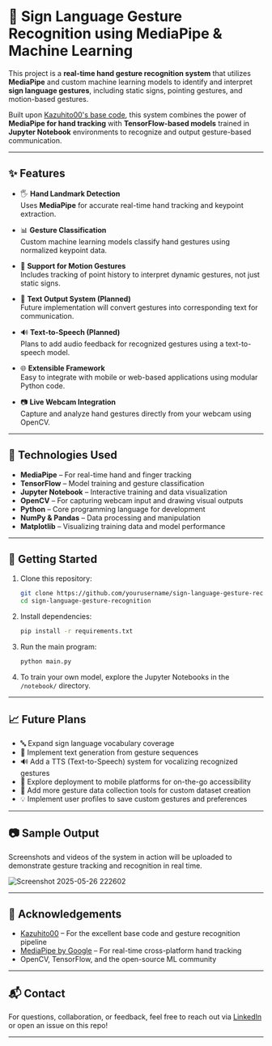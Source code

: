 # 🤟 Sign Language Gesture Recognition using MediaPipe & Machine Learning

This project is a **real-time hand gesture recognition system** that utilizes **MediaPipe** and custom machine learning models to identify and interpret **sign language gestures**, including static signs, pointing gestures, and motion-based gestures.

Built upon [Kazuhito00's base code](https://github.com/Kazuhito00/), this system combines the power of **MediaPipe for hand tracking** with **TensorFlow-based models** trained in **Jupyter Notebook** environments to recognize and output gesture-based communication.

---

## ✨ Features

- 🖐 **Hand Landmark Detection**  
  Uses **MediaPipe** for accurate real-time hand tracking and keypoint extraction.

- 📊 **Gesture Classification**  
  Custom machine learning models classify hand gestures using normalized keypoint data.

- 🔁 **Support for Motion Gestures**  
  Includes tracking of point history to interpret dynamic gestures, not just static signs.

- 🔡 **Text Output System (Planned)**  
  Future implementation will convert gestures into corresponding text for communication.

- 🔊 **Text-to-Speech (Planned)**  
  Plans to add audio feedback for recognized gestures using a text-to-speech model.

- 🌐 **Extensible Framework**  
  Easy to integrate with mobile or web-based applications using modular Python code.

- 📷 **Live Webcam Integration**  
  Capture and analyze hand gestures directly from your webcam using OpenCV.

---

## 🧠 Technologies Used

- **MediaPipe** – For real-time hand and finger tracking  
- **TensorFlow** – Model training and gesture classification  
- **Jupyter Notebook** – Interactive training and data visualization  
- **OpenCV** – For capturing webcam input and drawing visual outputs  
- **Python** – Core programming language for development  
- **NumPy & Pandas** – Data processing and manipulation  
- **Matplotlib** – Visualizing training data and model performance

---

## 🚀 Getting Started

1. Clone this repository:
   ```bash
   git clone https://github.com/yourusername/sign-language-gesture-recognition.git
   cd sign-language-gesture-recognition
   ```

2. Install dependencies:
   ```bash
   pip install -r requirements.txt
   ```

3. Run the main program:
   ```bash
   python main.py
   ```

4. To train your own model, explore the Jupyter Notebooks in the `/notebook/` directory.

---

## 📈 Future Plans

- 🔤 Expand sign language vocabulary coverage
- 📝 Implement text generation from gesture sequences
- 🔊 Add a TTS (Text-to-Speech) system for vocalizing recognized gestures
- 📱 Explore deployment to mobile platforms for on-the-go accessibility
- 🧪 Add more gesture data collection tools for custom dataset creation
- 💡 Implement user profiles to save custom gestures and preferences

---

## 📷 Sample Output

Screenshots and videos of the system in action will be uploaded to demonstrate gesture tracking and recognition in real time.

![Screenshot 2025-05-26 222602](https://github.com/user-attachments/assets/575e85cd-73d8-4570-97e0-65b65edd2ff4)


---

## 🤝 Acknowledgements

- [Kazuhito00](https://github.com/Kazuhito00) – For the excellent base code and gesture recognition pipeline
- [MediaPipe by Google](https://mediapipe.dev/) – For real-time cross-platform hand tracking
- OpenCV, TensorFlow, and the open-source ML community

---

## 📬 Contact

For questions, collaboration, or feedback, feel free to reach out via [LinkedIn](https://www.linkedin.com/in/joshua-sutherland/) or open an issue on this repo!

---
